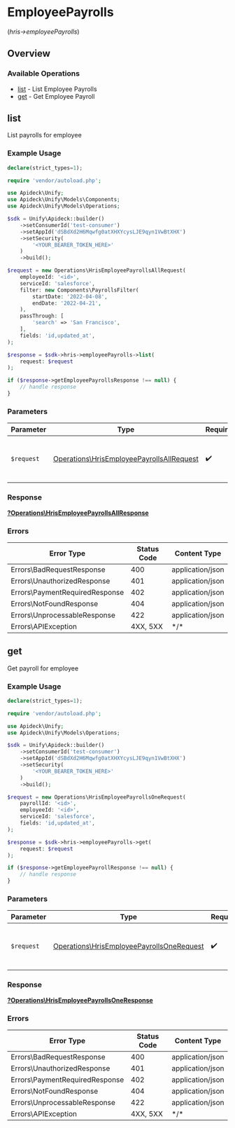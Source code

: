 # EmployeePayrolls
(*hris->employeePayrolls*)

## Overview

### Available Operations

* [list](#list) - List Employee Payrolls
* [get](#get) - Get Employee Payroll

## list

List payrolls for employee

### Example Usage

```php
declare(strict_types=1);

require 'vendor/autoload.php';

use Apideck\Unify;
use Apideck\Unify\Models\Components;
use Apideck\Unify\Models\Operations;

$sdk = Unify\Apideck::builder()
    ->setConsumerId('test-consumer')
    ->setAppId('dSBdXd2H6Mqwfg0atXHXYcysLJE9qyn1VwBtXHX')
    ->setSecurity(
        '<YOUR_BEARER_TOKEN_HERE>'
    )
    ->build();

$request = new Operations\HrisEmployeePayrollsAllRequest(
    employeeId: '<id>',
    serviceId: 'salesforce',
    filter: new Components\PayrollsFilter(
        startDate: '2022-04-08',
        endDate: '2022-04-21',
    ),
    passThrough: [
        'search' => 'San Francisco',
    ],
    fields: 'id,updated_at',
);

$response = $sdk->hris->employeePayrolls->list(
    request: $request
);

if ($response->getEmployeePayrollsResponse !== null) {
    // handle response
}
```

### Parameters

| Parameter                                                                                              | Type                                                                                                   | Required                                                                                               | Description                                                                                            |
| ------------------------------------------------------------------------------------------------------ | ------------------------------------------------------------------------------------------------------ | ------------------------------------------------------------------------------------------------------ | ------------------------------------------------------------------------------------------------------ |
| `$request`                                                                                             | [Operations\HrisEmployeePayrollsAllRequest](../../Models/Operations/HrisEmployeePayrollsAllRequest.md) | :heavy_check_mark:                                                                                     | The request object to use for the request.                                                             |

### Response

**[?Operations\HrisEmployeePayrollsAllResponse](../../Models/Operations/HrisEmployeePayrollsAllResponse.md)**

### Errors

| Error Type                     | Status Code                    | Content Type                   |
| ------------------------------ | ------------------------------ | ------------------------------ |
| Errors\BadRequestResponse      | 400                            | application/json               |
| Errors\UnauthorizedResponse    | 401                            | application/json               |
| Errors\PaymentRequiredResponse | 402                            | application/json               |
| Errors\NotFoundResponse        | 404                            | application/json               |
| Errors\UnprocessableResponse   | 422                            | application/json               |
| Errors\APIException            | 4XX, 5XX                       | \*/\*                          |

## get

Get payroll for employee

### Example Usage

```php
declare(strict_types=1);

require 'vendor/autoload.php';

use Apideck\Unify;
use Apideck\Unify\Models\Operations;

$sdk = Unify\Apideck::builder()
    ->setConsumerId('test-consumer')
    ->setAppId('dSBdXd2H6Mqwfg0atXHXYcysLJE9qyn1VwBtXHX')
    ->setSecurity(
        '<YOUR_BEARER_TOKEN_HERE>'
    )
    ->build();

$request = new Operations\HrisEmployeePayrollsOneRequest(
    payrollId: '<id>',
    employeeId: '<id>',
    serviceId: 'salesforce',
    fields: 'id,updated_at',
);

$response = $sdk->hris->employeePayrolls->get(
    request: $request
);

if ($response->getEmployeePayrollResponse !== null) {
    // handle response
}
```

### Parameters

| Parameter                                                                                              | Type                                                                                                   | Required                                                                                               | Description                                                                                            |
| ------------------------------------------------------------------------------------------------------ | ------------------------------------------------------------------------------------------------------ | ------------------------------------------------------------------------------------------------------ | ------------------------------------------------------------------------------------------------------ |
| `$request`                                                                                             | [Operations\HrisEmployeePayrollsOneRequest](../../Models/Operations/HrisEmployeePayrollsOneRequest.md) | :heavy_check_mark:                                                                                     | The request object to use for the request.                                                             |

### Response

**[?Operations\HrisEmployeePayrollsOneResponse](../../Models/Operations/HrisEmployeePayrollsOneResponse.md)**

### Errors

| Error Type                     | Status Code                    | Content Type                   |
| ------------------------------ | ------------------------------ | ------------------------------ |
| Errors\BadRequestResponse      | 400                            | application/json               |
| Errors\UnauthorizedResponse    | 401                            | application/json               |
| Errors\PaymentRequiredResponse | 402                            | application/json               |
| Errors\NotFoundResponse        | 404                            | application/json               |
| Errors\UnprocessableResponse   | 422                            | application/json               |
| Errors\APIException            | 4XX, 5XX                       | \*/\*                          |